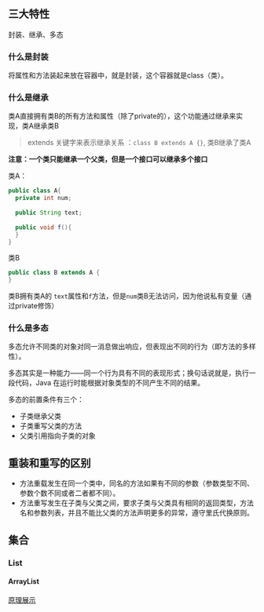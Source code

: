 ## 三大特性

封装、继承、多态

### 什么是封装

将属性和方法装起来放在容器中，就是封装，这个容器就是class（类）。

### 什么是继承

类A直接拥有类B的所有方法和属性（除了private的），这个功能通过继承来实现，类A继承类B

> extends 关键字来表示继承关系 ：`class B extends A {}`, 类B继承了类A

**注意：一个类只能继承一个父类，但是一个接口可以继承多个接口**

类A：

```java
public class A{
  private int num;
  
  public String text;
  
  public void f(){
  }
}
```

类B

```java
public class B extends A {
}
```

类B拥有类A的 `text`属性和`f`方法，但是`num`类B无法访问，因为他说私有变量（通过private修饰）

### 什么是多态

多态允许不同类的对象对同一消息做出响应，但表现出不同的行为（即方法的多样性）。

多态其实是一种能力——同一个行为具有不同的表现形式；换句话说就是，执行一段代码，Java 在运行时能根据对象类型的不同产生不同的结果。

多态的前置条件有三个：

- 子类继承父类
- 子类重写父类的方法
- 父类引用指向子类的对象

## 重装和重写的区别

- 方法重载发生在同一个类中，同名的方法如果有不同的参数（参数类型不同、参数个数不同或者二者都不同）。
- 方法重写发生在子类与父类之间，要求子类与父类具有相同的返回类型，方法名和参数列表，并且不能比父类的方法声明更多的异常，遵守里氏代换原则。

## <div id="set"></div>集合

### List



#### ArrayList

[原理展示](./html/arraylist-visualization-single-demo.html)

